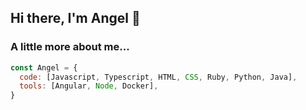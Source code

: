 ## Hi there, I'm Angel 👋

### A little more about me...

```javascript
const Angel = {
  code: [Javascript, Typescript, HTML, CSS, Ruby, Python, Java],
  tools: [Angular, Node, Docker],
}
```
